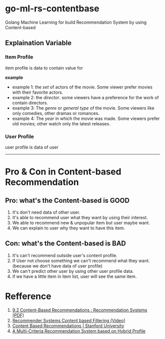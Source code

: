 # go-ml-rs-contentbase

Golang Machine Learning for build Recommendation System by using Content-based

## Explaination Variable

### Item Profile

item profile is data to contain value for

**example**

- example 1: the *set* of actors of the movie. Some viewer prefer movies with their favorite actors.
- example 2: the *director*. some viewers have a preference for the work of contain directors.
- example 3: The *genre* or *general type* of the movie. Some viewers like only comedies, other dramas or romances.
- example 4: The *year* in which the movie was made. Some viewers prefer old movies; other watch only the latest releases.

### User Profile

user profile is data of user

---

# Pro & Con in Content-based Recommendation

## Pro: what's the Content-based is GOOD

1. It's don't need data of other user.
2. It's able to recommend user what they want by using their interest.
3. We able to recommend new & unpopular item but user maybe want.
4. We can explain to user why they want to have this item.

## Con: what's the Content-based is BAD

1. It's can't recommend outside user's content profile.
2. If User not choose something we can't recommend what they want. (because we don't have data of user profile)
3. We can't predict other user by using other user profile data.
4. if we have a little item in item list, user will see the same item. 


# Refference

1. [9.2 Content-Based Recommendations : Recommendation Systems (PDF)](http://infolab.stanford.edu/~ullman/mmds/ch9.pdf)
2. [Recommender Systems Content based Filtering (Video)](https://www.youtube.com/watch?v=mM-zK_g34Rc)
3. [Content Based Recommendations | Stanford University](https://youtu.be/2uxXPzm-7FY)
4. [A Multi-Criteria Recommendation System based on Hybrid Profile](https://www.dpu.ac.th/dpurc/assets/uploads/magazine/e37psnbrivk8g4k.pdf)